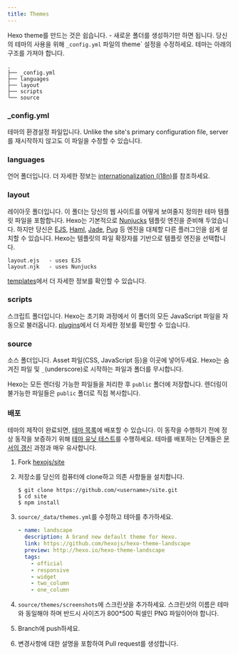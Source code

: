 ```yaml
---
title: Themes
---
```


Hexo theme를 만드는 것은 쉽습니다. - 새로운 폴더를 생성하기만 하면 됩니다. 당신의 테마의 사용을 위해 `_config.yml` 파일의 theme` 설정을 수정하세요. 테마는 아래의 구조를 가져야 합니다.

```plain
.
├── _config.yml
├── languages
├── layout
├── scripts
└── source
```

### \_config.yml

테마의 환경설정 파일입니다. Unlike the site's primary configuration file, server를 재시작하지 않고도 이 파일을 수정할 수 있습니다.

### languages

언어 폴더입니다. 더 자세한 정보는 [internationalization (i18n)](internationalization.html)를 참조하세요.

### layout

레이아웃 폴더입니다. 이 폴더는 당신의 웹 사이트를 어떻게 보여줄지 정의한 테마 템플릿 파일을 포함합니다. Hexo는 기본적으로 [Nunjucks] 템플릿 엔진을 준비해 두었습니다. 하지만 당신은 [EJS], [Haml], [Jade], [Pug] 등 엔진을 대체할 다른 플러그인을 쉽게 설치할 수 있습니다. Hexo는 템플릿의 파일 확장자를 기반으로 템플릿 엔진을 선택합니다.

```plain
layout.ejs   - uses EJS
layout.njk   - uses Nunjucks
```

[templates](templates.html)에서 더 자세한 정보를 확인할 수 있습니다.

### scripts

스크립트 폴더입니다. Hexo는 초기화 과정에서 이 폴더의 모든 JavaScript 파일을 자동으로 불러옵니다. [plugins](plugins.html)에서 더 자세한 정보를 확인할 수 있습니다.

### source

소스 폴더입니다. Asset 파일(CSS, JavaScript 등)을 이곳에 넣어두세요. Hexo는 숨겨진 파일 및 `_`(underscore)로 시작하는 파일과 폴더를 무시합니다.

Hexo는 모든 렌더링 가능한 파일들을 처리한 후 `public` 폴더에 저장합니다. 렌더링이 불가능한 파일들은 `public` 폴더로 직접 복사합니다.

### 배포

테마의 제작이 완료되면, [테마 목록](/themes)에 배포할 수 있습니다. 이 동작을 수행하기 전에 정상 동작을 보증하기 위해 [테마 유닛 테스트](https://github.com/hexojs/hexo-theme-unit-test)를 수행하세요. 테마를 배포하는 단계들은 [문서의 갱신](contributing.html#Updating_Documentation) 과정과 매우 유사합니다.

1. Fork [hexojs/site]
2. 저장소를 당신의 컴퓨터에 clone하고 의존 사항들을 설치합니다.

   ```shell
   $ git clone https://github.com/<username>/site.git
   $ cd site
   $ npm install
   ```

3. `source/_data/themes.yml`를 수정하고 테마를 추가하세요.

   ```yaml
   - name: landscape
     description: A brand new default theme for Hexo.
     link: https://github.com/hexojs/hexo-theme-landscape
     preview: http://hexo.io/hexo-theme-landscape
     tags:
       - official
       - responsive
       - widget
       - two_column
       - one_column
   ```

4. `source/themes/screenshots`에 스크린샷을 추가하세요. 스크린샷의 이름은 테마와 동일해야 하며 반드시 사이즈가 800\*500 픽셀인 PNG 파일이어야 합니다.
5. Branch에 push하세요.
6. 변경사항에 대한 설명을 포함하여 Pull request를 생성합니다.

[EJS]: https://github.com/hexojs/hexo-renderer-ejs
[Haml]: https://github.com/hexojs/hexo-renderer-haml
[Jade]: https://github.com/hexojs/hexo-renderer-jade
[Pug]: https://github.com/maxknee/hexo-render-pug
[hexojs/site]: https://github.com/hexojs/site
[Nunjucks]: https://mozilla.github.io/nunjucks/
